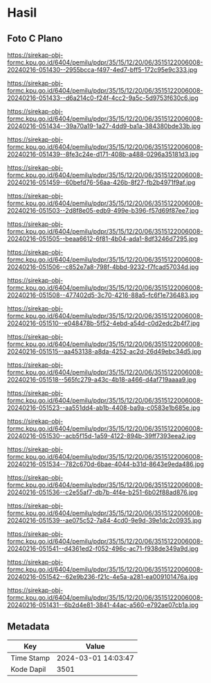 # Hasil

## Foto C Plano

https://sirekap-obj-formc.kpu.go.id/6404/pemilu/pdpr/35/15/12/20/06/3515122006008-20240216-051430--2955bcca-f497-4ed7-bff5-172c95e9c333.jpg

https://sirekap-obj-formc.kpu.go.id/6404/pemilu/pdpr/35/15/12/20/06/3515122006008-20240216-051433--d6a214c0-f24f-4cc2-9a5c-5d9753f630c6.jpg

https://sirekap-obj-formc.kpu.go.id/6404/pemilu/pdpr/35/15/12/20/06/3515122006008-20240216-051434--39a70a19-1a27-4dd9-ba1a-384380bde33b.jpg

https://sirekap-obj-formc.kpu.go.id/6404/pemilu/pdpr/35/15/12/20/06/3515122006008-20240216-051439--8fe3c24e-d171-408b-a488-0296a35181d3.jpg

https://sirekap-obj-formc.kpu.go.id/6404/pemilu/pdpr/35/15/12/20/06/3515122006008-20240216-051459--60befd76-56aa-426b-8f27-fb2b4971f9af.jpg

https://sirekap-obj-formc.kpu.go.id/6404/pemilu/pdpr/35/15/12/20/06/3515122006008-20240216-051503--2d8f8e05-edb9-499e-b396-f57d69f87ee7.jpg

https://sirekap-obj-formc.kpu.go.id/6404/pemilu/pdpr/35/15/12/20/06/3515122006008-20240216-051505--beaa6612-6f81-4b04-ada1-8df3246d7295.jpg

https://sirekap-obj-formc.kpu.go.id/6404/pemilu/pdpr/35/15/12/20/06/3515122006008-20240216-051506--c852e7a8-798f-4bbd-9232-f7fcad57034d.jpg

https://sirekap-obj-formc.kpu.go.id/6404/pemilu/pdpr/35/15/12/20/06/3515122006008-20240216-051508--477402d5-3c70-4216-88a5-fc6f1e736483.jpg

https://sirekap-obj-formc.kpu.go.id/6404/pemilu/pdpr/35/15/12/20/06/3515122006008-20240216-051510--e048478b-5f52-4ebd-a54d-c0d2edc2b4f7.jpg

https://sirekap-obj-formc.kpu.go.id/6404/pemilu/pdpr/35/15/12/20/06/3515122006008-20240216-051515--aa453138-a8da-4252-ac2d-26d49ebc34d5.jpg

https://sirekap-obj-formc.kpu.go.id/6404/pemilu/pdpr/35/15/12/20/06/3515122006008-20240216-051518--565fc279-a43c-4b18-a466-d4af719aaaa9.jpg

https://sirekap-obj-formc.kpu.go.id/6404/pemilu/pdpr/35/15/12/20/06/3515122006008-20240216-051523--aa551dd4-ab1b-4408-ba9a-c0583e1b685e.jpg

https://sirekap-obj-formc.kpu.go.id/6404/pemilu/pdpr/35/15/12/20/06/3515122006008-20240216-051530--acb5f15d-1a59-4122-894b-39ff7393eea2.jpg

https://sirekap-obj-formc.kpu.go.id/6404/pemilu/pdpr/35/15/12/20/06/3515122006008-20240216-051534--782c670d-6bae-4044-b31d-8643e9eda486.jpg

https://sirekap-obj-formc.kpu.go.id/6404/pemilu/pdpr/35/15/12/20/06/3515122006008-20240216-051536--c2e55af7-db7b-4f4e-b251-6b02f88ad876.jpg

https://sirekap-obj-formc.kpu.go.id/6404/pemilu/pdpr/35/15/12/20/06/3515122006008-20240216-051539--ae075c52-7a84-4cd0-9e9d-39e1dc2c0935.jpg

https://sirekap-obj-formc.kpu.go.id/6404/pemilu/pdpr/35/15/12/20/06/3515122006008-20240216-051541--d4361ed2-f052-496c-ac71-f938de349a9d.jpg

https://sirekap-obj-formc.kpu.go.id/6404/pemilu/pdpr/35/15/12/20/06/3515122006008-20240216-051542--62e9b236-f21c-4e5a-a281-ea009101476a.jpg

https://sirekap-obj-formc.kpu.go.id/6404/pemilu/pdpr/35/15/12/20/06/3515122006008-20240216-051431--6b2d4e81-3841-44ac-a560-e792ae07cb1a.jpg


## Metadata

| Key        | Value               |
| ---------- | ------------------- |
| Time Stamp | 2024-03-01 14:03:47 |
| Kode Dapil | 3501                |



